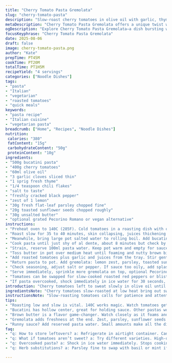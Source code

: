 ```yaml
---
title: "Cherry Tomato Pasta Gremolata"
slug: "cherry-tomato-pasta"
description: "Slow-roast cherry tomatoes in olive oil with garlic, thyme, and a pinch of chili flakes until caramelized and bursting. Toss with pasta cooked al dente, adding a gremolata of lemon zest, parsley, and toasted sunflower seeds instead of traditional pine nuts. Swap standard spaghetti for bucatini for a chewier bite. A drizzle of browned butter adds a nutty depth. Timing hinges on soft-skin tomatoes collapsing, pastas offering toothy resistance, gremolata fresh with zing. Involve textures — juicy bursts against herbaceous crunch. Flexible substitutions for herbs, nuts, pasta shapes. Advice for rescuing excess sauce or overcooked noodles."
metaDescription: "Cherry Tomato Pasta Gremolata offers a unique twist with roasted tomatoes and a bright gremolata that enhances flavor and texture."
ogDescription: "Explore Cherry Tomato Pasta Gremolata—a dish bursting with vibrant roasted flavors and fresh gremolata that elevate your pasta game."
focusKeyphrase: "Cherry Tomato Pasta Gremolata"
date: 2025-08-06
draft: false
image: cherry-tomato-pasta.png
author: "Kate"
prepTime: PT45M
cookTime: PT20M
totalTime: PT1H5M
recipeYield: "4 servings"
categories: ["Noodle Dishes"]
tags:
- "pasta"
- "Italian"
- "vegetarian"
- "roasted tomatoes"
- "quick meals"
keywords:
- "pasta recipe"
- "Italian cuisine"
- "vegetarian pasta"
breadcrumb: ["Home", "Recipes", "Noodle Dishes"]
nutrition: 
 calories: "380"
 fatContent: "15g"
 carbohydrateContent: "50g"
 proteinContent: "10g"
ingredients:
- "500g bucatini pasta"
- "400g cherry tomatoes"
- "60ml olive oil"
- "3 garlic cloves sliced thin"
- "1 sprig fresh thyme"
- "1/4 teaspoon chili flakes"
- "salt to taste"
- "freshly cracked black pepper"
- "zest of 1 lemon"
- "30g fresh flat-leaf parsley chopped fine"
- "20g toasted sunflower seeds chopped roughly"
- "30g unsalted butter"
- "optional grated Pecorino Romano or vegan alternative"
instructions:
- "Preheat oven to 140C (285F). Cold tomatoes in a roasting dish with olive oil, garlic slices, chili flakes, thyme sprig. Sprinkle salt liberally — pulls moisture, intensifies sweetness."
- "Roast slow for 35 to 40 minutes, skin collapsing, juices thickening. Tiny cracks on tomato surface. Aroma turns deep and fragrant, garlic lightly toasted, no burnt bits."
- "Meanwhile, bring large pot salted water to rolling boil. Add bucatini. Stir every couple of minutes to prevent sticking."
- "Cook pasta until just shy of al dente, about 8 minutes but check by biting — firm to center with slight chew. Pasta continues cooking slightly when drained."
- "Strain, reserve 100ml pasta water. Keep pot warm and empty for sauce assembly."
- "Toss butter in pot over medium heat until foaming and nutty brown bits form on bottom, about 3 minutes. Smell changes, watch closely to avoid burning — no acrid smell."
- "Add roasted tomatoes plus garlic and juices from the tray. Stir gently, break apart any whole tomatoes with spoon to release more sauce but keep chunks intact. Add black pepper."
- "Return pasta to pot. Add gremolata: lemon zest, parsley, toasted sunflower seeds. Stir pasta into sauce, add reserved water in small batches to loosen if dry."
- "Check seasoning, adjust salt or pepper. If sauce too oily, add splash vinegar or squeeze of lemon to balance richness."
- "Serve immediately, sprinkle more gremolata on top, optional Pecorino for extra savoriness."
- "Tomatoes can be swapped for slow-cooked roasted red peppers or blistered eggplants for a twist. Parsley may be exchanged with basil or mint, sunflower seeds with toasted pumpkin seeds."
- "If pasta overcooked, shock immediately in ice water for 30 seconds, then reheat briefly in sauce with reserved water to recover texture."
introduction: "Cherry tomatoes left to sweat slowly in olive oil until their skins break and sweet juices thicken. That subtle slow-roasting draws out sugars, concentrating flavor without harsh char. Garlic slices add a mellow pungency finishing lightly toasted but never burnt. Thyme releases herbaceous notes into the mix. Pasta cooked to a subtle chew, never floppy. Gremolata usually pine nuts chopped bright with parsley and lemon but here sunflower seeds toast up nutty and textural, cheaper, easy, allergen-friendly. The browned butter finishes with a savory, deep layer — smells that nudge you in the kitchen — an aroma that tells when the base is ready. Timing is more about what you see and smell than stopwatch. Practical tips on saving the sauce if it dries, rescuing pasta if overcooked, avoiding common slip-ups. This is about confident hands working with simple ingredients and subtle shifts, not fuss and frills."
ingredientsNote: "Cherry tomatoes slow-roasted at low heat bring out sweetness and soften without shriveling completely. Avoid high heat which chars or shrinks fruit too fast. Olive oil must be good quality; it’s the flavor vehicle here. Garlic sliced thin releases its aroma gently compared to minced. Thyme adds subtle earthiness but feel free to swap with rosemary or oregano depending on pantry. Chili flakes are optional but give a touch of heat — less if sensitive. Bucatini chosen for its hollow center holding sauce inside but spaghetti or linguine can substitute; cooking times vary slightly. Sunflower seeds toasted till golden replace traditional pine nuts — less pricey, nut-free, adding crunch. Butter browned carefully adds nuttiness and depth but omit or substitute with olive oil for dairy-free. Lemon zest for brightness must come fresh, not dried. Fine chopping gremolata ingredients maximizes fragrance. Pecorino adds salty tang but vegan hard cheese alternatives work well too."
instructionsNote: "Slow-roasting tomatoes calls for patience and attention to color and texture changes rather than strict timing. Watch skin collapse and juice thicken; those tell when caramelization is right. Garlic should toast without burning — slices help monitor. Pasta cooking to al dente means testing bites frequently as cooking times vary by brand; dump promptly in colander and reserve water to control final sauce texture; starch helps bind. Browning butter needs constant watch so it doesn’t burn, transforming flavor in minutes — nutty scent, amber color. Mixing roasted tomato juices with butter coats the strands with glossy sauce; breaking tomatoes slightly releases more juice but too much mush loses pleasant texture. Adding gremolata last keeps its freshness — chopping parsley and zest finely releases oils and fragrance instantly. If sauce feels tight or dry, add pasta water in small increments to loosen without diluting flavor. Final seasoning adjusts salt and acidity, balancing richness and sharp notes. Serving hot preserves texture contrast; leftovers require only reheating carefully with splash of water to avoid drying."
tips:
- "Roasting low and slow is vital. 140C works magic. Watch tomatoes get soft, skins break. Garlic slices toast just right. Aroma tells you — deep richness forms. No charred bits means success."
- "Bucatini has hollow center, great for holding sauce. Other pastas work too. Just watch cooking times. Al dente means firm in center. Test frequently. If overcooked, shock in ice water. Quick fix."
- "Brown butter is a flavor game-changer. Watch closely as it foams and darkens. Nutty aroma fills the kitchen but avoid burning. Adds layers to your dish. Easy but requires focus."
- "Gremolata adds freshness at the end. Zest, parsley, sunflower seeds. Chop finely. At last moment keeps oils intact, bright notes elevate. Skip if too chunky, you lose that aroma."
- "Runny sauce? Add reserved pasta water. Small amounts make all the difference. Too oily? A splash of vinegar or lemon juice balances richness. Always taste and adjust."
faq:
- "q: How to store leftovers? a: Refrigerate in airtight container. Can last a few days. Reheat gently with splash of water. Avoid drying out. Keep an eye on texture."
- "q: What if tomatoes aren’t sweet? a: Try different varieties. High-quality olive oil adds depth. Heat and timing matter, adjust roasting. Explore flavor with vinegar in sauce."
- "q: Overcooked pasta? a: Shock in ice water immediately. Stops cooking. Reheat carefully in the sauce with reserved water. Save texture, regain that bite, avoid mush."
- "q: Herb substitutions? a: Parsley fine to swap with basil or mint if on hand. Thyme can shift to rosemary. Flexible options work well; adjust flavor profile as needed."

---
```

